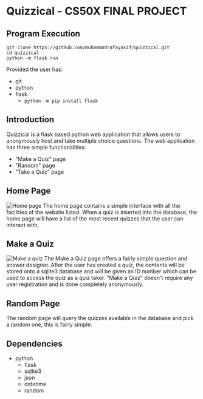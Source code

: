
# Quizzical - CS50X FINAL PROJECT

## Program Execution
```
git clone https://github.com/muhammadrafayasif/quizzical.git
cd quizzical
python -m flask run
```
Provided the user has:
- git
- python
- flask
	- ``python -m pip install flask``

## Introduction
Quizzical is a flask based python web application that allows users to anonymously host and take multiple choice questions.
The web application has three simple functionalities:
- "Make a Quiz" page
- "Random" page
- "Take a Quiz" page

## Home Page
![Home page](https://i.ibb.co/vvJLkmCC/home.png)
The home page contains a simple interface with all the facilities of the website listed. When a quiz is inserted into the database, the home page will have a list of the most recent quizzes that the user can interact with,

## Make a Quiz
![Make a quiz](https://i.ibb.co/4gT3tktL/make-a-quiz.png)
The Make a Quiz page offers a fairly simple question and answer designer. After the user has created a quiz, the contents will be stored onto a sqlite3 database and will be given an ID number which can be used to access the quiz as a quiz taker.
"Make a Quiz" doesn't require any user registration and is done completely anonymously.

## Random Page
The random page will query the quizzes available in the database and pick a random one, this is fairly simple.

## Dependencies
- python
	- flask
	- sqlite3
	- json
	- datetime
	- random
